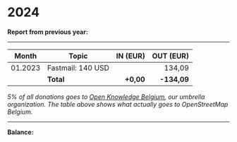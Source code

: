 # 2024

**Report from previous year:** 

---

| Month   | Topic                                               | IN (EUR)      | OUT (EUR)     |
| ------- | --------------------------------------------------- | ------------: | ------------: |
| 01.2023 | Fastmail: 140 USD                                   |               |        134,09 |
|         | **Total**                                           | **+0,00**     | **-134,09**   |

_5% of all donations goes to [Open Knowledge Belgium](https://openknowledge.be/), our umbrella organization.
The table above shows what actually goes to OpenStreetMap Belgium._

---

**Balance:** 
